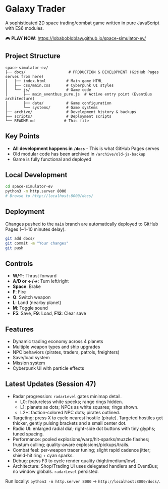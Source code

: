 # Galaxy Trader

A sophisticated 2D space trading/combat game written in pure JavaScript with ES6 modules.

🎮 **PLAY NOW**: https://lobabobloblaw.github.io/space-simulator-ev/

## Project Structure

```
space-simulator-ev/
├── docs/                   # PRODUCTION & DEVELOPMENT (GitHub Pages serves from here)
│   ├── index.html         # Main game HTML
│   ├── css/main.css       # Cyberpunk UI styles
│   └── js/                # Game code
│       ├── main_eventbus_pure.js  # Active entry point (EventBus architecture)
│       ├── data/          # Game configuration
│       └── systems/       # Game systems
├── archive/               # Development history & backups
├── scripts/               # Deployment scripts
└── README.md             # This file
```

## Key Points

- **All development happens in `/docs`** - This is what GitHub Pages serves
- Old modular code has been archived in `/archive/old-js-backup`
- Game is fully functional and deployed

## Local Development

```bash
cd space-simulator-ev
python3 -m http.server 8000
# Browse to http://localhost:8000/docs/
```

## Deployment

Changes pushed to the `main` branch are automatically deployed to GitHub Pages (~1–10 minutes delay).

```bash
git add docs/
git commit -m "Your changes"
git push
```

## Controls

- **W/↑**: Thrust forward
- **A/D or ←/→**: Turn left/right
- **Space**: Brake
- **F**: Fire
- **Q**: Switch weapon
- **L**: Land (nearby planet)
- **M**: Toggle sound
- **F5**: Save, **F9**: Load, **F12**: Clear save

## Features

- Dynamic trading economy across 4 planets
- Multiple weapon types and ship upgrades
- NPC behaviors (pirates, traders, patrols, freighters)
- Save/load system
- Mission system
- Cyberpunk UI with particle effects

## Latest Updates (Session 47)

- Radar progression: `radarLevel` gates minimap detail.
  - L0: featureless white specks; range rings hidden.
  - L1: planets as dots; NPCs as white squares; rings shown.
  - L2+: faction-colored NPC dots; pirates outlined.
- Targeting: press X to cycle nearest hostile (pirate). Targeted hostiles get thicker, gently pulsing brackets and a small center dot.
- Radio UI: enlarged radial dial; right-side dot buttons with tiny glyphs; tuned spacing.
- Performance: pooled explosions/warp/hit-sparks/muzzle flashes; frustum culling; quality-aware explosions/pickups/trails.
- Combat feel: per-weapon tracer tuning; slight rapid cadence jitter; shield-hit ring + cyan sparks.
- Debug: press F3 to cycle render quality (high/medium/low).
- Architecture: Shop/Trading UI uses delegated handlers and EventBus; no window globals. `radarLevel` persisted.

Run locally: `python3 -m http.server 8000` → `http://localhost:8000/docs/`.
